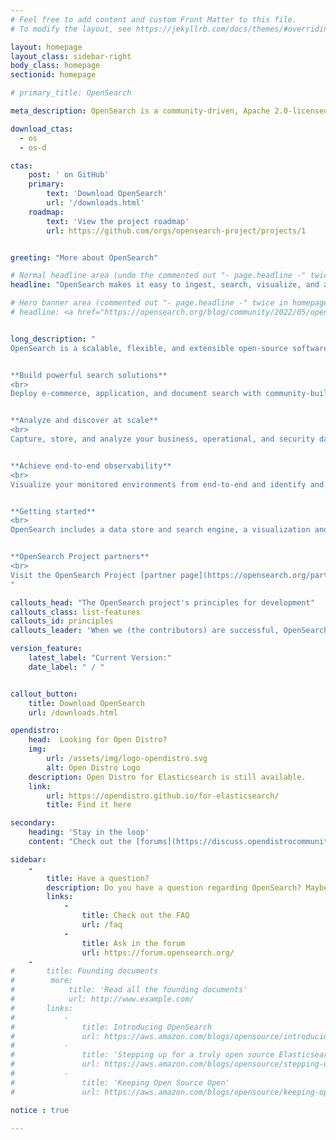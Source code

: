 ```yaml
---
# Feel free to add content and custom Front Matter to this file.
# To modify the layout, see https://jekyllrb.com/docs/themes/#overriding-theme-defaults

layout: homepage
layout_class: sidebar-right
body_class: homepage
sectionid: homepage

# primary_title: OpenSearch

meta_description: OpenSearch is a community-driven, Apache 2.0-licensed open source search and analytics suite that makes it easy to ingest, search, visualize, and analyze data.

download_ctas:
  - os
  - os-d

ctas:
    post: ' on GitHub'
    primary: 
        text: 'Download OpenSearch'
        url: '/downloads.html'
    roadmap:
        text: 'View the project roadmap'
        url: https://github.com/orgs/opensearch-project/projects/1


greeting: "More about OpenSearch"

# Normal headline area (undo the commented out "- page.headline -" twice in homepage.html file)
headline: "OpenSearch makes it easy to ingest, search, visualize, and analyze your data."

# Hero banner area (commented out "- page.headline -" twice in homepage.html file)
# headline: <a href="https://opensearch.org/blog/community/2022/05/opensearchcon/"> <img src="/assets/media/blog-images/2022-05-09-opensearchcon/opensearchcon.jpg" alt="OpenSearchCon" class="img-fluid"/></a>


long_description: "
OpenSearch is a scalable, flexible, and extensible open-source software suite for search, analytics, and observability applications licensed under Apache 2.0. Powered by [Apache Lucene](https://lucene.apache.org/) and driven by the [OpenSearch Project community](https://opensearch.org/about.html), OpenSearch offers a vendor-agnostic toolset to build secure, high-performance, cost-efficient applications. Use OpenSearch as an end-to-end solution or connect it with your preferred open source tools or [partner projects](https://opensearch.org/partners).


**Build powerful search solutions**
<br>
Deploy e-commerce, application, and document search with community-built tools. Support for [full text queries](https://opensearch.org/docs/latest/opensearch/query-dsl/full-text/), natural language processing, custom dictionaries, and a [range of search features](https://opensearch.org/docs/latest/opensearch/ux/) provides a flexible foundation for structured and unstructured search applications. With built-in faceting, relevance ranking and scoring, and a selection of machine learning features, you can build search solutions that are finely tuned to your data.


**Analyze and discover at scale**
<br>
Capture, store, and analyze your business, operational, and security data from a variety of sources. Use your preferred data collector and enrich your analytics pipeline with integrated machine learning tools like [anomaly detection](https://opensearch.org/docs/latest/monitoring-plugins/ad/index/). Built-in search functionality supports fast, accurate query results and time-sensitive insights. Visualize and report discoveries with [OpenSearch Dashboards](https://opensearch.org/docs/latest/dashboards/index/) and use [JDBC](https://opensearch.org/docs/latest/search-plugins/sql/sql/jdbc/) to connect to popular business intelligence systems. 


**Achieve end-to-end observability**
<br>
Visualize your monitored environments from end-to-end and identify and resolve issues as they arise with flexible [observability tools](https://opensearch.org/docs/latest/observability-plugin/index/). Build visualizations from your metrics, traces, and logs, with the option to use [Data Prepper](https://opensearch.org/docs/latest/data-prepper/index/) to transform and enrich your source data. Support for open source systems like OpenTelemetry and Prometheus means you can custom-create powerful observability solutions using state-of-the-art components. 


**Getting started**
<br>
OpenSearch includes a data store and search engine, a visualization and user interface, and a [library of plugins](https://opensearch.org/docs/latest/install-and-configure/install-opensearch/plugins/#available-plugins) you can use to tailor your tools to your requirements. Get started in the way that best suits your team and your environment. To configure your first OpenSearch cluster, you can [download the OpenSearch components](https://opensearch.org/downloads.html) in a variety of distributions or start with the official [Docker Image](https://hub.docker.com/r/opensearchproject/opensearch). 


**OpenSearch Project partners**
<br>
Visit the OpenSearch Project [partner page](https://opensearch.org/partners) for a network of organizations who offer hosted solutions, provide help with technical challenges, and build tools to extend the capabilities of OpenSearch. Interested in becoming a project partner? [Learn how](https://opensearch.org/new-partner.html).
"

callouts_head: "The OpenSearch project's principles for development"
callouts_class: list-features
callouts_id: principles
callouts_leader: 'When we (the contributors) are successful, OpenSearch will be:'

version_feature:
    latest_label: "Current Version:"
    date_label: " / "


callout_button:
    title: Download OpenSearch
    url: /downloads.html

opendistro:
    head:  Looking for Open Distro?
    img:
        url: /assets/img/logo-opendistro.svg
        alt: Open Distro Logo
    description: Open Distro for Elasticsearch is still available.
    link: 
        url: https://opendistro.github.io/for-elasticsearch/
        title: Find it here

secondary:
    heading: 'Stay in the loop'
    content: "Check out the [forums](https://discuss.opendistrocommunity.dev/) to stay informed."

sidebar:
    -
        title: Have a question?
        description: Do you have a question regarding OpenSearch? Maybe you aren’t the first to ask it. Checkout our frequently asked questions (FAQ) to see if your question is already answered. If not, don’t hesitate to ask in the community forums.
        links:
            -
                title: Check out the FAQ
                url: /faq
            -
                title: Ask in the forum
                url: https://forum.opensearch.org/
    -
#       title: Founding documents
#        more: 
#            title: 'Read all the founding documents'
#            url: http://www.example.com/
#       links:
#           -
#               title: Introducing OpenSearch
#               url: https://aws.amazon.com/blogs/opensource/introducing-opensearch
#           -
#               title: 'Stepping up for a truly open source Elasticsearch'
#               url: https://aws.amazon.com/blogs/opensource/stepping-up-for-a-truly-open-source-elasticsearch/
#           -
#               title: 'Keeping Open Source Open'
#               url: https://aws.amazon.com/blogs/opensource/keeping-open-source-open-open-distro-for-elasticsearch/

notice : true

---
```


